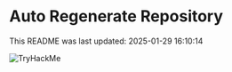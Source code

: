 # Auto Regenerate Repository

This README was last updated: 2025-01-29 16:10:14

 ![TryHackMe](https://tryhackme.com/badge/533634)